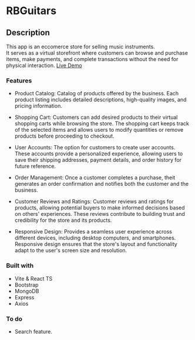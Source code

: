 # RBGuitars

## Description

This app is an eccomerce store for selling music instruments.  
It serves as a virtual storefront where customers can browse and purchase items, make payments, and complete transactions without the need for physical interaction.
<a href="https://rbguitars.onrender.com/" target="_blank"> Live Demo </a>

### Features

- Product Catalog: Catalog of products offered by the business. Each product listing includes detailed descriptions, high-quality images, and pricing information.

- Shopping Cart: Customers can add desired products to their virtual shopping carts while browsing the store. The shopping cart keeps track of the selected items and allows users to modify quantities or remove products before proceeding to checkout.

- User Accounts: The option for customers to create user accounts. These accounts provide a personalized experience, allowing users to save their shipping addresses, payment details, and order history for future reference.

- Order Management: Once a customer completes a purchase, theit generates an order confirmation and notifies both the customer and the business.

- Customer Reviews and Ratings: Customer reviews and ratings for products, allowing potential buyers to make informed decisions based on others' experiences. These reviews contribute to building trust and credibility for the store and its products.

- Responsive Design: Provides a seamless user experience across different devices, including desktop computers, and smartphones. Responsive design ensures that the store's layout and functionality adapt to the user's screen size and resolution.

### Built with

- Vite & React TS
- Bootstrap
- MongoDB
- Express
- Axios

### To do

- Search feature.
